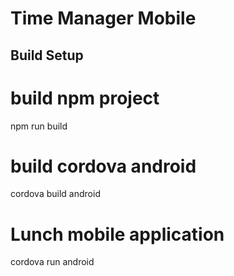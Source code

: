 # Time Manager Mobile 

## Build Setup

# build npm project
npm run build

# build cordova android
cordova build android

# Lunch mobile application
cordova run android

